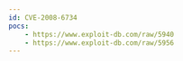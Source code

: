 ```yaml
---
id: CVE-2008-6734
pocs:
    - https://www.exploit-db.com/raw/5940
    - https://www.exploit-db.com/raw/5956
---
```

